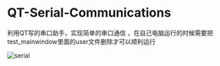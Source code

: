# QT-Serial-Communications
利用QT写的串口助手，实现简单的串口通信
，在自己电脑运行的时候需要把test_mainwindow里面的user文件删除才可以顺利运行

![serial](https://user-images.githubusercontent.com/108324825/222351151-cd7de088-fc4e-4d72-bbcd-66d939e5934a.png)
